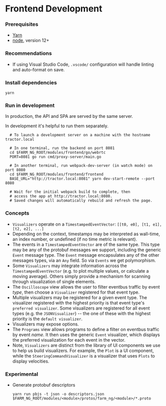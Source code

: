 # Frontend Development

### Prerequisites

- [Yarn](https://classic.yarnpkg.com/en/docs/install)
- [node](https://nodejs.org/en/), version 12+

### Recommendations

- If using Visual Studio Code, `.vscode/` configuration will handle linting and auto-format on save.

### Install dependencies

```
yarn
```

### Run in development

In production, the API and SPA are served by the same server.

In development it's helpful to run them separately.

```
  # To launch a development server on a machine with the hostname tractor.local

  # In one terminal, run the backend on port 8081
  cd $FARM_NG_ROOT/modules/frontend/go/webrtc
  PORT=8081 go run cmd/proxy-server/main.go

  # In another terminal, run webpack-dev-server (in watch mode) on port 8080
  cd $FARM_NG_ROOT/modules/frontend/frontend
  BASE_URL="http://tractor.local:8081" yarn dev-start-remote --port 8080

  # Wait for the initial webpack build to complete, then
  # access the app at http://tractor.local:8080.
  # Saved changes will automatically rebuild and refresh the page.
```

### Concepts

- `Visualizers` operate on a `TimestampedEventVector`: `[[t0, e0], [t1, e1], [t2, e2], ...]`
- Depending on the context, timestamps may be interpreted as wall-time, an index number, or undefined (if no time metric is relevant).
- The events in a `TimestampedEventVector` are of the same type. This type may be any of the protobuf messages we support, including the generic `Event` message type. The `Event` message encapsulates any of the other messages types, via an `Any` field. So via `Events` we get polymorphism.
- Some `Visualizers` may integrate information across the `TimestampedEventVector` (e.g. to plot multiple values, or calculate a moving average). Others simply provide a mechanism for scanning through visualization of single elements.
- The `Oscilloscope` view allows the user to filter eventbus traffic by event _type_, then choose a `Visualizer` registered for that event type.
- Multiple visualizers may be registered for a given event type. The visualizer registered with the highest priority is that event type's `preferred visualizer`. Some visualizers are registered for all event types (e.g. the `JSONVisualizer`) -- the one of these with the highest priority is the `default visualizer`.
- Visualizers may expose options.
- The `Programs` view allows programs to define a filter on eventbus traffic by event _name_. It then uses the generic `Event` visualizer, which displays the preferred visualization for each event in the vector.
- Note, `Visualizers` are distinct from the library of UI components we use to help us build visualizers. For example, the `Plot` is a UI component, while the `SteeringCommandVisualizer` is a visualizer that uses `Plots` to display velocities.

### Experimental

- Generate protobuf descriptors
  ```
  yarn run pbjs -t json -o descriptors.json $FARM_NG_ROOT/modules/<module>/protos/farm_ng/<module>/*.proto
  ```
